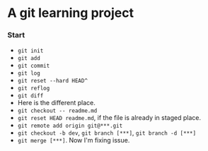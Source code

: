 # A git learning project

### Start
* `git init`
* `git add`
* `git commit`
* `git log`
* `git reset --hard HEAD^`
* `git reflog`
* `git diff`
* Here is the different place.
* `git checkout -- readme.md`
* `git reset HEAD readme.md`, if the file is already in staged place.
* `git remote add origin git@***.git`
* `git checkout -b dev`, `git branch [***]`, `git branch -d [***]`
* `git merge [***]`. Now I'm fixing issue. 
